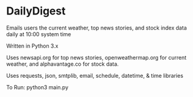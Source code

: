 # DailyDigest
Emails users the current weather,
 top news stories,
 and stock index data daily at 10:00 system time

Written in Python 3.x

Uses newsapi.org for top news stories,
 openweathermap.org for current weather,
 and alphavantage.co for stock data.

Uses requests, json, smtplib, email, schedule, datetime, & time libraries

To Run: python3 main.py
